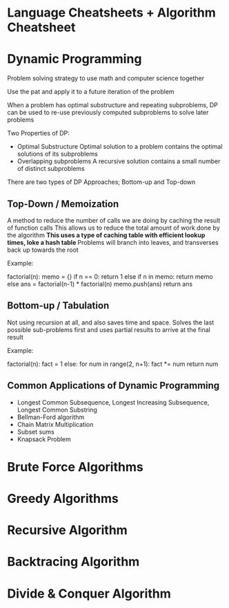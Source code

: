 # Language Cheatsheets + Algorithm Cheatsheet

# Dynamic Programming

Problem solving strategy to use math and computer science together

Use the pat and apply it to a future iteration of the problem

When a problem has optimal substructure and repeating subproblems, DP can be used
to re-use previously computed subproblems to solve later problems

Two Properties of DP:
* Optimal Substructure
Optimal solution to a problem contains the optimal solutions of its subproblems
* Overlapping subproblems
A recursive solution contains a small number of distinct subproblems

There are two types of DP Approaches; Bottom-up and Top-down

## Top-Down / Memoization
A method to reduce the number of calls we are doing by caching the result of function calls
This allows us to reduce the total amount of work done by the algorithm
<b> This uses a type of caching table with efficient lookup times, loke a hash table </b>
Problems will branch into leaves, and transverses back up towards the root

Example:

factorial(n):
    memo = {}
    if n == 0:
        return 1
    else if n in memo:
        return memo
    else
        ans = factorial(n-1) * factorial(n)
        memo.push(ans)
        return ans

## Bottom-up / Tabulation
Not using recursion at all, and also saves time and space.
Solves the last possible sub-problems first and uses partial results to arrive at the final result


Example:

factorial(n):
    fact = 1
    else:
        for num in range(2, n+1):
            fact *= num
    return num

## Common Applications of Dynamic Programming
* Longest Common Subsequence, Longest Increasing Subsequence, Longest Common Substring
* Bellman-Ford algorithm
* Chain Matrix Multiplication
* Subset sums
* Knapsack Problem

# Brute Force Algorithms

# Greedy Algorithms

# Recursive Algorithm

# Backtracing Algorithm

# Divide & Conquer Algorithm


